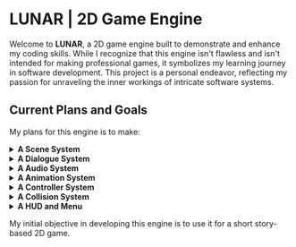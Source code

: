 # LUNAR | 2D Game Engine

Welcome to ****LUNAR****, a 2D game engine built to demonstrate and enhance my coding skills. While I recognize that this engine isn't flawless and isn't intended for making professional games, it symbolizes my learning journey in software development. This project is a personal endeavor, reflecting my passion for unraveling the inner workings of intricate software systems.

## Current Plans and Goals

My plans for this engine is to make:

<details>
<summary><b>A Scene System</b></summary>

The engine will offer a Scene Manager to seamlessly transition between different game scenes. This simplifies the process of displaying various environments without the need to manage entities or sprite visibility manually.

</details>

<details>
<summary><b>A Dialogue System</b></summary>

The engine will feature a Dialogue System that manages interactions between in-game entities. This system will include a dialogue queue and a dynamic text field on the screen for displaying dialogues. Additionally, it will offer customizable options for dialogue box placement and special effects, such as typewriter or shaking effects.

</details>

<details>
<summary><b>A Audio System</b></summary>

The engine will be equipped with an Audio System capable of playing various sounds. It will manage sound queues for both background and foreground audio. The system will support simultaneous sound playback and allow for sound cancellation at any point in the game.

</details>

<details>
<summary><b>A Animation System</b></summary>

The Animator will be integrated into the engine to handle animations for various in-game objects. The Animator will manage a queue of pre-loaded animations, offering options like idle animations and adjustable animation speeds. Animation frames can be loaded from sprite atlases or individual images stored in folders.

</details>

<details>
<summary><b>A Controller System</b></summary>

The engine will provide an Object Controller, which can be used to create a Keyboard Controller for player movement and interactions. This system will also enable control over any in-game object at any location or time.

</details>

<details>
<summary><b>A Collision System</b></summary>

The engine will use a Collision Detection System to identify interactions between game objects configured for collision. This system will monitor movements initiated by any Object Controller and assess whether collisions occur along both the X and Y axes.

</details>

<details>
<summary><b>A HUD and Menu</b></summary>

A dedicated system will be implemented to handle the drawing of the heads-up display (HUD) or in-game menus.

</details>

My initial objective in developing this engine is to use it for a short story-based 2D game.
